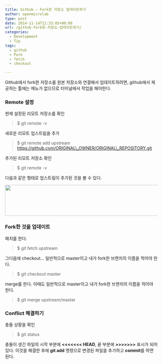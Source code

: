 ```yaml
---
title: Github – Fork한 저장소 업데이트하기
author: openmicrolab
type: post
date: 2014-11-14T12:33:03+00:00
url: /github-fork한-저장소-업데이트하기/
categories:
  - Development
  - Tip
tags:
  - github
  - Pork
  - fetch
  - checkout

---
```

Github에서 fork한 저장소를 원본 저장소와 연결해서 업데이트하려면, github에서 제공하는 툴에는 메뉴가 없으므로 터미널에서 작업을 해야한다.

### Remote 설정

현재 설정된 리모트 저장소를 확인

> $ git remote -v

새로운 리모트 업스트림을 추가

> $ git remote add upstream https://github.com/ORIGINAL\_OWNER/ORIGINAL\_REPOSITORY.git

추가된 리모트 저장소 확인

> $ git remote -v

다음과 같은 형태로 업스트림이 추가된 것을 볼 수 있다.

<img loading="lazy" class="alignnone" src="http://openmicrolab.cdn2.cafe24.com/git_remote_v.png" alt="" width="606" height="102" /> 

### Fork한 것을 업데이트

패치를 한다.

> $ git fetch upstream

그다음에 checkout&#8230; 일반적으로 master이고 내가 fork한 브랜치의 이름을 적어야 한다.

> $ git checkout master

merge를 한다. 이때도 일반적으로 master이고 내가 fork한 브랜치의 이름을 적어야 한다.

> $ git merge upstream/master

### Conflict 해결하기

충돌 상황을 확인

> $ git status

충돌이 생긴 파일의 시작 부분에 **<<<<<<< HEAD**, 끝 부분에 **>>>>>>>** 표시가 되어 있다. 이것을 해결한 후에 **git add** 명령으로 변경된 파일을 추가하고 **commit**를 하면 된다.